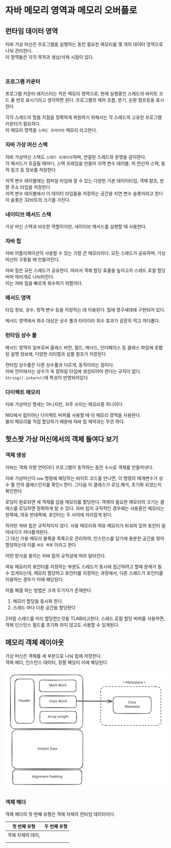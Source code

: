 # 자바 메모리 영역과 메모리 오버플로

## 런타임 데이터 영역

자바 가상 머신은 프로그램을 실행하는 동안 필요한 메모리를 몇 개의 데이터 영역으로 나눠 관리한다.\
이 영역들은 각각 목적과 생성/삭제 시점이 있다.

<img src="../../../.gitbook/assets/file.excalidraw (51).svg" alt="" class="gitbook-drawing">

### 프로그램 카운터

프로그램 카운터 레지스터는 작은 메모리 영역으로, 현재 실행중인 스레드의 바이트 코드 줄 번호 표시기라고 생각하면 된다. 프로그램의 제어 흐름, 분기, 순환 점프등을 표시한다

각각 스레드의 멈춤 지점을 정확하게 복원하기 위해서는 각 스레드의 고유한 프로그램 카운터가 필요하다.\
이 메모리 영역을 `스레드 프라이빗` 메모리 라고한다.

### 자바 가상 머신 스택

자바 가상머신 스택도 `스레드 프레이빗`하며, 연결된 스레드와 운명을 같이한다.\
각 메서드가 호출될 때마다, 스택 프레임을 만들어 지역 변수 테이블, 피 연산자 스택, 동적 링크 등 정보를 저장한다

지역 변수 테이블에는 컴파일 타임에 알 수 있는 다양한 기본 데이터타입, 객체 참조, 반환 주소 타입을 저장한다\
지역 변수 테이블에서 이 데이터 타입들을 저장하는 공간을 지연 변수 슬롯이라고 한다\
이 슬롯은 32비트의 크기를 가진다.

### 네이티브 메서드 스택

가상 머신 스택과 비슷한 역할이지만, 네이티브 메서드를 실행할 때 사용한다.

### 자바 힙

자바 어플리케이션이 사용할 수 있는 가장 큰 메모리이다. 모든 스레드가 공유하며, 가상 머신이 구동될 때 만들어진다.

자바 힙은 모든 스레드가 공유한다. 따라서 객체 할당 효율을 높이고자 스레드 로컬 할당 버퍼 여러개로 나뉘어진다.\
이는 자바 힙을 빠르게 회수하기 위함이다.

### 메서드 영역

타입 정보, 상수, 정적 변수 등을 저장하는 데 이용된다. 힙에 영구세대에 구현되어 있다.

메서드 영역에서 회수 대상은 상수 풀과 타이이라 회수 효과가 굉장히 적고 까다롭다.

### 런타임 상수 풀

메서드 영역의 일부로써 클래스 버전, 필드, 메서드, 인터페이스 등 클래스 파일에 포함된 설명 정보에, 다양한 리터럴과 심벌 참조가 저장된다

런타임 상수풀은 다른 상수풀과 다르게, 동적이라는 점이다.\
자바 언어에서는 상수가 꼭 컴파일 타임에 생성되어야 한다는 규칙이 없다.\
`String().intern()`에 특성이 반영되어있다

### 다이렉트 메모리

자바 가상머신 명세는 아니지만, 자주 쓰이는 메모리중 하나이다.

NIO에서 힙이아닌 다이렉트 버퍼를 사용할 때 이 메모리 영역을 사용한다.\
물리 메모리를 직접 할당하기 때문에 자바 힙 제약과는 무관 하다.

## 핫스팟 가상 머신에서의 객체 들여다 보기

### 객체 생성

자바는 객체 지향 언어이다 프로그램이 동작하는 동안 수시로 객체를 만들어낸다.

자바 가상머신이 `new` 명령에 해당하는 바이트 코드를 만나면, 이 명령의 매개변수가 상수 풀 안의 클래스인지를 확인ㄷ한다. 그다음 이 클래스가 로딩,해석, 초기화 되었는지 확인한다

로딩이 완료되면 새 객체를 담을 메모리를 할당한다. 객체의 필요한 메모리의 크기는 클래스를 로딩하면 정확하게 알 수 있다. 자바 힙이 규칙적인 경우에는 사용중인 메모리는 한쪽에, 여유 반대쪽에, 포인터는 두 사이에 자리잡게 된다.

하지만 자바 힙은 규칙적이지 않다. 사용 메모리와 여유 메모리가 뒤섞여 있어 포인터 밀어내기가 까다롭게된다.\
그 대신 가용 메모리 블록을 목록으로 관리하여, 인스턴스를 담기에 충분한 공간을 찾아 할당하는데 이를 `여유 목록` 이라고 한다

어떤 방식을 쓸지는 자바 힙의 규칙성에 따라 달라진다.&#x20;

여유 메모리의 포인터를 지정하는 부분도  스레드가 동시에 접근하려고 할때 문제가 될 수 있게되는데, 메모리 할당하고 포인터를 지정하는 과정에서, 다른 스레드가 포인터를 이용하는 경우가 이에 해당된다.

이를 해결 하는 방법은 크게 두가지가 존재한다

1. 메모리 할당을 동시화 한다.
2. 스레드 마다 다른 공간을 할당한다

2처럼 스레드를 미리 할당한는것을 TLAB라고한다.  스레드 로컬 할당 버퍼를 사용하면, 객체 인스턴스 필드를 초기화 하지 않고도 사용할 수 있게된다.

## 메모리 객체 레이아웃

가상 머신은 객체를 세 부분으로 나눠 힙에 저장한다.\
객체 헤더, 인스턴스 데이터, 정렬 패딩이 이에 해당된다

<img src="../../../.gitbook/assets/file.excalidraw (52).svg" alt="" class="gitbook-drawing">

### 객체 헤더

객체 헤더의 첫 번째 유형은 객체 자체의 런타임 데이터이다.

| 첫 번째 유형     | 두 번째 유형 |
| ----------- | ------- |
| 객체 자체의 데이,  |         |
|             |         |
|             |         |
